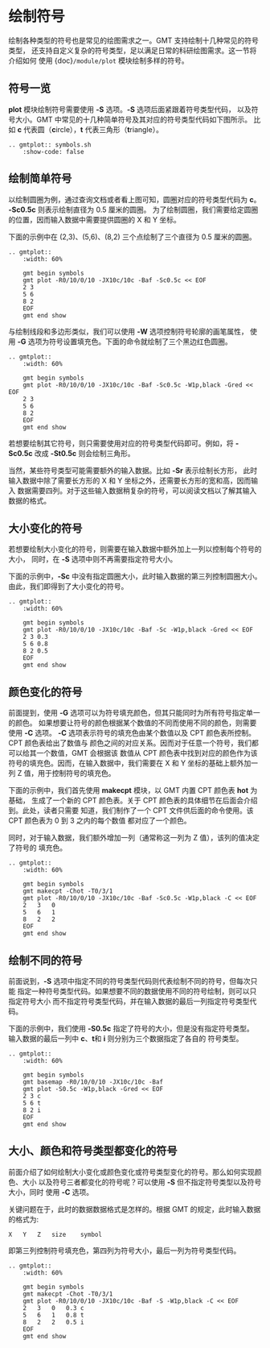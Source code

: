 # 绘制符号

绘制各种类型的符号也是常见的绘图需求之一。GMT 支持绘制十几种常见的符号类型，
还支持自定义复杂的符号类型，足以满足日常的科研绘图需求。这一节将介绍如何
使用 {doc}`/module/plot` 模块绘制多样的符号。

## 符号一览

**plot** 模块绘制符号需要使用 **-S** 选项。**-S** 选项后面紧跟着符号类型代码，
以及符号大小。GMT 中常见的十几种简单符号及其对应的符号类型代码如下图所示。
比如 **c** 代表圆（**c**ircle），**t** 代表三角形（**t**riangle）。

```{eval-rst}
.. gmtplot:: symbols.sh
    :show-code: false
```

## 绘制简单符号

以绘制圆圈为例，通过查询文档或者看上图可知，圆圈对应的符号类型代码为 **c**。
**-Sc0.5c** 则表示绘制直径为 0.5 厘米的圆圈。
为了绘制圆圈，我们需要给定圆圈的位置，因而输入数据中需要提供圆圈的 X 和 Y 坐标。

下面的示例中在 (2,3)、(5,6)、(8,2) 三个点绘制了三个直径为 0.5 厘米的圆圈。

```{eval-rst}
.. gmtplot::
    :width: 60%

    gmt begin symbols
    gmt plot -R0/10/0/10 -JX10c/10c -Baf -Sc0.5c << EOF
    2 3
    5 6
    8 2
    EOF
    gmt end show
```

与绘制线段和多边形类似，我们可以使用 **-W** 选项控制符号轮廓的画笔属性，
使用 **-G** 选项为符号设置填充色。下面的命令就绘制了三个黑边红色圆圈。

```{eval-rst}
.. gmtplot::
    :width: 60%

    gmt begin symbols
    gmt plot -R0/10/0/10 -JX10c/10c -Baf -Sc0.5c -W1p,black -Gred << EOF
    2 3
    5 6
    8 2
    EOF
    gmt end show
```

若想要绘制其它符号，则只需要使用对应的符号类型代码即可。例如，将 **-Sc0.5c**
改成 **-St0.5c** 则会绘制三角形。

当然，某些符号类型可能需要额外的输入数据。比如 **-Sr** 表示绘制长方形，
此时输入数据中除了需要长方形的 X 和 Y 坐标之外，还需要长方形的宽和高，因而输入
数据需要四列。对于这些输入数据稍复杂的符号，可以阅读文档以了解其输入数据的格式。

## 大小变化的符号

若想要绘制大小变化的符号，则需要在输入数据中额外加上一列以控制每个符号的大小，
同时，在 **-S** 选项中则不再需要指定符号大小。

下面的示例中，**-Sc** 中没有指定圆圈大小，此时输入数据的第三列控制圆圈大小。
由此，我们即得到了大小变化的符号。

```{eval-rst}
.. gmtplot::
    :width: 60%

    gmt begin symbols
    gmt plot -R0/10/0/10 -JX10c/10c -Baf -Sc -W1p,black -Gred << EOF
    2 3 0.3
    5 6 0.8
    8 2 0.5
    EOF
    gmt end show
```

## 颜色变化的符号

前面提到，使用 **-G** 选项可以为符号填充颜色，但其只能同时为所有符号指定单一的颜色。
如果想要让符号的颜色根据某个数值的不同而使用不同的颜色，则需要使用 **-C** 选项。
**-C** 选项表示符号的填充色由某个数值以及 CPT 颜色表所控制。CPT 颜色表给出了数值与
颜色之间的对应关系。因而对于任意一个符号，我们都可以给其一个数值，GMT 会根据该
数值从 CPT 颜色表中找到对应的颜色作为该符号的填充色。因而，在输入数据中，我们需要在
X 和 Y 坐标的基础上额外加一列 Z 值，用于控制符号的填充色。

下面的示例中，我们首先使用 **makecpt** 模块，以 GMT 内置 CPT 颜色表 **hot** 为基础，
生成了一个新的 CPT 颜色表。关于 CPT 颜色表的具体细节在后面会介绍到。此处，读者只需要
知道，我们制作了一个 CPT 文件供后面的命令使用。该 CPT 颜色表为 0 到 3 之内的每个数值
都对应了一个颜色。

同时，对于输入数据，我们额外增加一列（通常称这一列为 Z 值），该列的值决定了符号的
填充色。

```{eval-rst}
.. gmtplot::
    :width: 60%

    gmt begin symbols
    gmt makecpt -Chot -T0/3/1
    gmt plot -R0/10/0/10 -JX10c/10c -Baf -Sc0.5c -W1p,black -C << EOF
    2   3   0
    5   6   1
    8   2   2
    EOF
    gmt end show
```

## 绘制不同的符号

前面说到，**-S** 选项中指定不同的符号类型代码则代表绘制不同的符号，但每次只能
指定一种符号类型代码。如果想要不同的数据使用不同的符号绘制，则可以只指定符号大小
而不指定符号类型代码，并在输入数据的最后一列指定符号类型代码。

下面的示例中，我们使用 **-S0.5c** 指定了符号的大小，但是没有指定符号类型。
输入数据的最后一列中 **c**、**t**和 **i** 则分别为三个数据指定了各自的
符号类型。

```{eval-rst}
.. gmtplot::
    :width: 60%

    gmt begin symbols
    gmt basemap -R0/10/0/10 -JX10c/10c -Baf
    gmt plot -S0.5c -W1p,black -Gred << EOF
    2 3 c
    5 6 t
    8 2 i
    EOF
    gmt end show
```

## 大小、颜色和符号类型都变化的符号

前面介绍了如何绘制大小变化或颜色变化或符号类型变化的符号。那么如何实现颜色、大小
以及符号三者都变化的符号呢？可以使用 **-S** 但不指定符号类型以及符号大小，同时
使用 **-C** 选项。

关键问题在于，此时的数据数据格式是怎样的。根据 GMT 的规定，此时输入数据的格式为:

```
X   Y   Z   size    symbol
```

即第三列控制符号填充色，第四列为符号大小，最后一列为符号类型代码。

```{eval-rst}
.. gmtplot::
    :width: 60%

    gmt begin symbols
    gmt makecpt -Chot -T0/3/1
    gmt plot -R0/10/0/10 -JX10c/10c -Baf -S -W1p,black -C << EOF
    2   3   0   0.3 c
    5   6   1   0.8 t
    8   2   2   0.5 i
    EOF
    gmt end show
```
